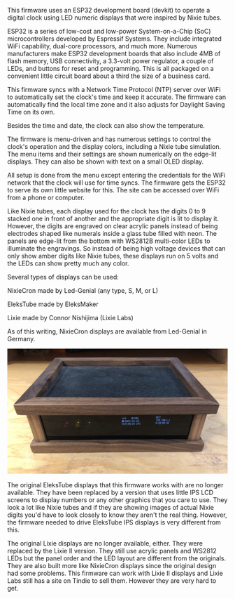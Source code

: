 This firmware uses an ESP32 development board (devkit) to operate a digital clock using LED numeric displays that were inspired by Nixie tubes. 

ESP32 is a series of low-cost and low-power System-on-a-Chip (SoC) microcontrollers developed by Espressif Systems. They include integrated WiFi capability, dual-core processors, and much more. 
Numerous manufacturers make ESP32 development boards that also include 4MB of flash memory, USB connectivity, a 3.3-volt power regulator, a couple of LEDs, and buttons for reset and programming. This is all packaged on a convenient little circuit board about a third the size of a business card. 

This firmware syncs with a Network Time Protocol (NTP) server over WiFi to automatically set the clock's time and keep it accurate. The firmware can automatically find the local time zone and it also adjusts for Daylight Saving Time on its own.

Besides the time and date, the clock can also show the temperature. 

The firmware is menu-driven and has numerous settings to control the clock's operation and the display colors, including a Nixie tube simulation. The menu items and their settings are shown numerically on the edge-lit displays. They can also be shown with text on a small OLED display.

All setup is done from the menu except entering the credentials for the WiFi network that the clock will use for time syncs. The firmware gets the ESP32 to serve its own little website for this. The site can be accessed over WiFi from a phone or computer.

Like Nixie tubes, each display used for the clock has the digits 0 to 9 stacked one in front of another and the appropriate digit is lit to display it. However, the digits are engraved on clear acrylic panels instead of being electrodes shaped like numerals inside a glass tube filled with neon. The panels are edge-lit from the bottom with WS2812B multi-color LEDs to illuminate the engravings. So instead of being high voltage devices that can only show amber digits like Nixie tubes, these displays run on 5 volts and the LEDs can show pretty much any color. 

Several types of displays can be used:

NixieCron made by Led-Genial (any type, S, M, or L)

EleksTube made by EleksMaker

Lixie made by Connor Nishijima (Lixie Labs)

As of this writing, NixieCron displays are available from Led-Genial in Germany.

![NixieCron Clock_bb-menor](https://github.com/mmarkin/GPS-NTP-Timeserver/blob/main/IMAGES/EnclosureFront.JPG)

The original EleksTube displays that this firmware works with are no longer available. They have been replaced by a version that uses little IPS LCD screens to display numbers or any other graphics that you care to use. They look a lot like Nixie tubes and if they are showing images of actual Nixie digits you'd have to look closely to know they aren't the real thing. However, the firmware needed to drive EleksTube IPS displays is very different from this. 

The original Lixie displays are no longer available, either. They were replaced by the Lixie II version. They still use acrylic panels and WS2812 LEDs but the panel order and the LED layout are different from the originals. They are also built more like NixieCron displays since the original design had some problems. This firmware can work with Lixie II displays and Lixie Labs still has a site on Tindie to sell them. However they are very hard to get. 
